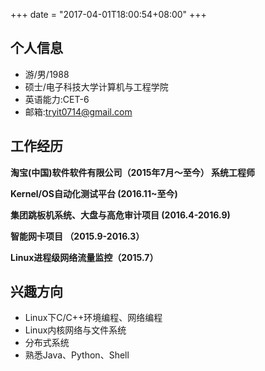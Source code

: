 +++
date = "2017-04-01T18:00:54+08:00"
+++

## 个人信息
- 游/男/1988
- 硕士/电子科技大学计算机与工程学院
- 英语能力:CET-6
- 邮箱:tryit0714@gmail.com

## 工作经历
**淘宝(中国)软件软件有限公司（2015年7月～至今） 系统工程师**

**Kernel/OS自动化测试平台 (2016.11~至今)**

**集团跳板机系统、大盘与高危审计项目 (2016.4-2016.9)**

**智能网卡项目 （2015.9-2016.3）**

**Linux进程级网络流量监控（2015.7）**

## 兴趣方向 
- Linux下C/C++环境编程、网络编程
- Linux内核网络与文件系统 
- 分布式系统
- 熟悉Java、Python、Shell
